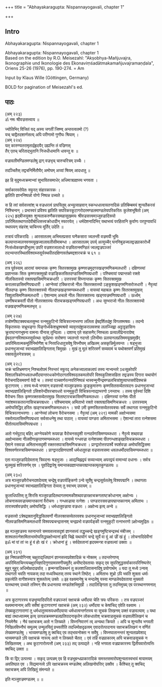 +++
title = "Abhayakaragupta: Nispannayogavali, chapter 1"

+++
## Intro

Abhayakaragupta: Nispannayogavali, chapter 1   

Abhayakaragupta: Nispannayogavali, chapter 1  
Based on the edition by R.O. Meisezahl: "Akṣobhya-Mañjuvajra, Ikonographie und Ikonologie des Ekonaviṃśadātmakamañjuvajramaṇḍala", Oriens 25-26 (1976), pp. 190-274. = Am  

Input by Klaus Wille (Göttingen, Germany)  

BOLD for pagination of Meisezahl's ed.  

## पाठः

(अम् २२३)  
ॐ नमः श्रीवज्रसत्त्वाय ॥  
  
ज्योतिभिर् विजितं यद् अस्य जगतीं जिष्ण्व् अन्तरत्वतमो (?)  
यच् चाद्वैतदशार्णसत्य् अपि परीणामो गुणौघः श्रियाम् ।  
(अम् २२४)  
यत् कारुण्यतरामृतार्द्रहृदयैर् उह्यन्ति तं वज्रिणस्  
तैर् एतच् चरिताद्भुतानि निजधीधामानि धावन्तु वः ॥  
  
वज्रावलीमण्डितमण्डलेषु द्राग् वज्रभृच् चारुचरित्रम् उच्चैः ।  
  
तदञ्चितैस् तद्वचनिर्मितौघैर् अमोघम् अग्र्यां श्रियम् आदधातु ॥  
  
इह हि मृदुमध्यक्रमाभ्यां सुभावितसमाधेर् अधिमात्रप्रज्ञस्य भगवता ।  
  
सर्वाकारवरोपेतः स्फुरत् संहारकारकः ।  
झतिति ज्ञाननिष्पन्नो योगो निष्पन्न उच्यते ॥  
  
स हि त्वां सर्वसत्त्वांश् च वज्रधरत्वं प्रापयितुम् अभ्युत्साहवान् स्कन्धधात्वायतनादिकं प्रतिबिम्बमयं शून्यतैकरसं निश्चिन्वन् । प्रभास्वरं प्रविश्य झतिति सपरिकरकूटागरोदरमण्डलमाण्डलेयपरिकरितः कुलेशभूषितो (अम् २२५) हृद्बीजयुक्तः शून्यताकरुणैकरसमहासुखमयः श्रीवज्रसत्त्वमञ्जुवज्रादिरूपो ऽपरिमिततथागतदेवीबोधिसत्त्वक्रोधादीन् स्फारयेत् । धर्मदेशनादिभिर् यथाभव्यं परहितानि कुर्वाणः परपुण्यावधिं स्थापयन् संहरंश् चाचिन्त्य मूर्तिर् उदेति ॥  
  
तत्रायं परिकरादिः । आरसातलम् अभिमतप्रसरा घनैकसारा ज्वलन्ती वज्रमयी भूमिः कल्पान्तज्वलनवनमयूखज्वालावलीसीमाबन्धा । आरसातलम् उपर्य् अत्युच्चैर् घननिबुडज्वलद्वज्रप्राकारोर्ध्वे निःसंध्येकखण्डीभूतम् उपरि वज्रशरजालाधो वज्रवितानमण्डितं ज्वलद्वज्रपञ्जरं तदभ्यन्तरस्थितविश्वाब्जसूर्यस्थपीतदक्षिणावर्तभ्रमद्दशारचक्रं च ६१ ॥  
  
(अम् २२६)  
तत्र पूर्वस्याम् आरायां यमान्तकः कृष्णः सितरक्तमुखः कृष्णवज्रमुद्गरखड्गमणिकमलधारी । दक्षिणस्यां प्रज्ञान्तकः सितः कृष्णरक्तमुखो वज्राङ्कितसितदण्डासिमणिपद्मधारी । पश्चिमायां पद्मान्तको रक्तो नीलसितास्यो रक्तपद्मासिमणिचक्रधारि । उत्तरस्यां विघ्नान्तकः कृष्णः सितरक्तमुखः करालवज्रासिमणिपद्मधारी । आग्नेय्यां टक्किराजो नीलः सितरक्तास्यो ऽङ्कुशखड्गमणिसरोजधारी । नैरृत्यां नीलदण्डः कृष्णः सितरक्तास्यो नीलदण्डखड्गमण्यब्जधारी । वायव्यां महाबलः कृष्णः सितरक्तमुखस् त्रिशूलासिमणिकमलधारी । ऐशान्याम् अचलो नीलः सितरक्तास्यः खड्गवज्रमणिपद्मधारी । ऊर्ध्वम् उष्णीषचक्रवर्ती पीतो नीलरक्तास्यः पीतचक्रखड्गमणिपद्मधारी । अधः सुम्भराजो नीलः सितरक्तास्यो वज्रखड्गमणिकमलभृत् ॥  
  
(अम् २२७)  
तत्रोष्णीषटक्क्यचलसुम्भा रत्नमुकुटिनो विचित्ररत्नाभरणा ललिता  ईषद्दर्शितदंष्ट्रा विगतश्मश्रवः । तदन्ये विकृतरूपाः सभ्रूभङ्गाः पिङ्गोर्ध्वकेशभ्रूश्मश्रवो व्यावृत्तदंष्ट्राकरालवक्त्रा ललज्जिह्वा अट्टाट्टहासिनः क्रूराष्टनागभूषना वामनाः पीनास् तुन्दिलाः । दशाप्य् एते सहासनैर् निश्चलाः प्रत्यालीढेनाराग्रेष्व् ईषदलग्नविश्वाब्जसूर्यस्थाः सूर्यप्रभाः सरोषणा ज्वलन्तो नदन्तो ऽतिभीमाः प्रलयानलप्रतिममयूखमुखैर् अपरिमितात्मकमूर्तिनिर्माणैश् च निरवधिधातुत्रयेषु विघ्नौघम् अखिलम् असकृन्निर्मूलयन्तः । षड्भुजाः प्रधानभुजाभ्यां स्वाभप्रज्ञालिङ्गितास् त्रिमुखाः । मुखं तु मूलं शरिरवर्णं सव्यवामं च यथोक्तवर्णं प्रतिमुखं रक्तवर्तुलनेत्रत्रयम् ॥  
  
(अम् २२८)  
चक्रं चातिभ्रमणान् निश्चलोपमं निरन्तरं स्फुरद् अनेकज्वालाकलापं तस्य नाभ्यन्तरे ऽधःसूकोपरि विशालत्रिकोणधवलधर्मोदयान्तरधःकोणोदरगतविश्वदलकमलोपरि विश्वकुलिशसहिता तद्वज्रस्य दिगारा यथायोगं वैरोचनादिसमवर्णा वेदी च । तस्यां पञ्चवर्णरत्नपरिनिष्पन्नं भास्वन्मुनीन्द्रमण्डलचित्रांशुव्याप्तसर्वदिक्चक्रं कूटागारम् । तस्य मध्ये भगवान् वज्रसत्त्वो मञ्जुवज्ररूपः कुङ्कुमारुणः कृष्णसितसव्येतरवदनः प्रधानभुजाभ्यां स्वाभप्रज्ञालिङ्गितो ऽसिशरेन्दीवरचापधरो रत्नमुकुटी विचित्ररत्नाद्याभरणो ऽनन्ताभः । तस्य पूर्वस्यां दिशि वैरोचनः सितः कृष्णरक्तसव्येतरमुखः सिताष्टारचक्रासिमणिकमलधरः । दक्षिणस्यां रत्नेशः पीतो नवांशमरकतरत्नासिचक्रपद्मधरः । पश्चिमायाम् अमिताभो रक्तो रक्तपद्मासिमणिचक्रधरः । उत्तरस्याम् अमोघसिद्धिर् हरितः खड्गचक्रमणिकमलधरः१ । त्रयो ऽमी कृष्णसितसव्येतरवक्त्राः सर्वे तथागता रत्नमुकुटिनो विचित्ररत्नाभरणाः । आग्नेय्यां लोचना वैरोचनसमा । नैरृत्यां (अम् २२९) मामकी अक्षोभ्यसमा रक्तोत्पलासिमणिपद्मधरा सर्वसाधनेषु तथा पाठात् । वायव्यां पाण्डरा अमिताभसमा । ऐशान्यां तारा रत्नेशसमा पीतोत्पलासिमणिपद्मधरा ।  
  
अतो गर्भपुटाद् बहिर् आग्नेयकोणे रूपवज्रा वैरोचनसदृशी रत्नदर्पणासिमण्यब्जधरा  । नैरृत्ये शब्दवज्रा अक्षोभ्यसमा नीलवीणाकृपाणमण्यब्जधरा । वायव्ये गन्धवज्रा रत्नेशसमा पीतगन्धशङ्खासिचक्राब्जधरा । ऐशाने रसवज्रा अमिताभसदृशी रक्तरसपात्रासिमणिचक्रधरा । प्राग्द्वारोत्तरपार्श्वे स्पर्शवज्रा अमोघसिद्धिसमा विश्ववर्णवस्त्रासिमण्यब्जधरा । प्राग्द्वारदक्षिणपार्श्वे धर्मधातुवज्रा वज्रसत्त्वसमा धवलधर्मोदयासिमण्यब्जधरा ॥  
  
एता मञ्जुवज्रादिदेवतास् त्रिवदनाः षड्भुजाः । आद्यचिह्नद्वयं सव्याभ्याम् अपरद्वयं वामाभ्यां दधानाः । सर्वत्र मूलमुखं शरिरवर्णम् एव । पूर्वादिद्वारेषु यमान्तकप्रज्ञान्तकपद्मान्तकामृतकुण्डलयः ॥  
  
(अम् २३०)  
अत्र मञ्जुवज्रवैरोचनदशदेव्यश् चन्द्रेषु वज्रपर्यङ्किणो ऽन्ये सूर्येषु चन्द्रसूर्यतलेषु विश्वपद्मानि । तथागताः प्रधानभुजाभ्यां स्वाभप्रज्ञालिङ्गिता देव्यस् तु स्वाभम् उपायम् ॥  
  
कुलाधिपतिस् तु शिरसि मञ्जुवज्रादितथागतमामकीशब्दवज्रारक्षाचक्रगताष्टक्रोधानाम् अक्षोभ्यः । लोचनारूपवज्रायमान्तकानां वैरोचनः । गन्धवज्राया रत्नेशः । पाण्डरारसवज्रापद्मान्तकानाम् अमिताभः । तारास्पर्शवज्रयोर् अमोघसिद्धिः । धर्मधातुवज्राया वज्रधरः । अक्षोभ्य इत्य् अन्ये ॥  
  
वज्रसत्त्वो ऽत्रेषद्रक्तानुविद्धसितवर्णो नीलरक्तसव्येतरवक्त्रः प्रधानभुजाभ्यां स्वाभप्रज्ञालिङ्गितो नीलवज्रासिमणिकमलधारी विश्वपद्मचन्द्रासनश् चन्द्रप्रभो वज्रपर्यङ्की रत्नमुकुटी रत्नाभरणो ऽक्षोभ्यमुद्रितः ॥  
  
इह मञ्जुवज्रस्य स्तनान्तरे समयसत्त्वसदृशं ज्ञानसत्त्वं तद्धृच्चन्द्रे खड्गमुष्टिचन्द्रस्थं मंबीजम् । शाश्वतरत्नेशामिताभामोघसिद्ध्यक्षोभ्यानां हृदि चिह्ने यथायोगं चन्द्रे सूर्ये वा वुं आं ज्रीं खं हूं । लोचनादिदेवीनां इॐ मां पां तां जः हूं वं होः खं रं । क्रोधानां हूं । सर्वदेवतानां हृदयमन्त्रा वज्रावल्यां उक्ताः ॥  
  
(अम् २३१)  
इह निष्पन्नयोगिनश् चक्षुराद्यधिष्ठानं ज्ञानसत्त्वप्रवेशादिकं च नोक्तम् ॥ तदन्तरेणाप्य् अपरिमिताचिन्त्यचक्षुरभिज्ञादिगुणग्रामरमणीयमूर्तेर् अभीष्टदेवतायाः सकृद् एव सुपरिशुद्धसर्वाकारपरिनिष्पत्तेर् मुहुर् मुहुर् अधिमोक्षदार्ढ्यात् । हृन्मन्त्रादिकथनं तु कलशाधिवासनादिषु प्रयोगार्थम् ॥ यदा तु मध्ये ऽन्यस् तथागतो भवति नायकस् तदा मध्यस्थितस् तस्य स्थाने तिष्ठेत् । अमिताभः शुभ्रो ऽपि भवति शुक्ला धर्माः प्रकृत्येति वागीशस्यात्र शुक्लतेत्य् उक्तेः ॥ इह वक्ष्यमानेषु च मन्दलेषु यस्या माण्डलेयदेवताया मुख्यतो यत्स्थानम् उच्यते तस्मिन् सैव प्रधानतया मण्डलेशभिमुखी । तदालिङ्गिता तु तदभिमुख्य् एव परस्थानगमनात् ॥  
  
अत्र कूटागारस्य वज्रभूम्यादिपरितो वज्रपञ्जरं रक्षाचक्रं धर्मोदया चेति त्रयः परिकराः । तत्र वज्रपञ्जरं वक्ष्यमानानाम् अपि सर्वेषां कूटागाराणां रक्षाचक्रं (अम् २३२) धर्मोदया च केषांचिद् एवेति वक्ष्यामः । लेख्यकूटागाराणां तु धर्मधातुस्वरूपधर्मोदयाया धर्मधात्वन्तर्गतस्य वा सूचकं लिखनम् उक्तं वज्रावल्याम् ॥ यथा बाह्यं तथाध्यात्मम् इत्य् उत्पन्नक्रममण्डलप्रतिपादनाकृतेन लोकधातोश् चक्रवाडसूचकं वज्रावलीलिखनं च नियमेनैव । नैवं रक्षाचक्रम् अतो न लिख्यते । विघ्ननिवारणं त्व् अन्यथा क्रियते । अपि च शून्यतैव भगवती निखिलविघ्नौघं समूलम् उन्मूलयितुं प्रभवतीति तदधिमोक्षदृढत्वम् एवादरोत्पादनाय रक्षाचक्रलिखनं न वर्णितं लेख्यमण्डलेषु । भाव्यमण्डलेषु तु क्वचिद् एव तद्भावनोक्ता न सर्वेषु । विघ्नघातानन्तरं शून्यताप्रवेशाद् भाव्यमण्डले ऽपि रक्षाचक्रं नास्त्य् अतो न लिख्यते चैतत् । एवं तर्हि वज्रप्राकारम् अपि चक्रवाडसूचकं न लिखितव्यम् । अथ कूटागारोत्पत्तौ (अम् २३३) तद् उत्पद्यते । नहि भगवता वज्रप्राकारस्य द्वितीयवारोत्पत्तिः क्वचिद् उक्ता ॥  
  
किं वा द्विर् उत्पत्त्या । सकृद् उत्पन्नम् एव हि वज्रभूबन्धप्राकारादिकं समस्तसमारोपशून्यतास्वभावं मायामयम् अवतिष्ठत एव । विद्यमानत्वे ऽपि रक्षाचक्रस्य मण्डलेष्व् अलिखनोपत्तिर् उक्तैव । कैश्चित् तु क्वचिद् रक्षाचक्रम् अपि लिखितुं संमन्यते ॥  
  
इति मञ्जुवज्रमण्डलम् ॥ ॥  

